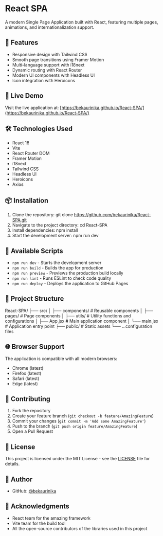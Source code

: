 # React SPA

A modern Single Page Application built with React, featuring multiple pages, animations, and internationalization support.

## 🌟 Features

- Responsive design with Tailwind CSS
- Smooth page transitions using Framer Motion
- Multi-language support with i18next
- Dynamic routing with React Router
- Modern UI components with Headless UI
- Icon integration with Heroicons

## 🚀 Live Demo

Visit the live application at: [https://bekaurinika.github.io/React-SPA/](https://bekaurinika.github.io/React-SPA/)

## 🛠️ Technologies Used

- React 18
- Vite
- React Router DOM
- Framer Motion
- i18next
- Tailwind CSS
- Headless UI
- Heroicons
- Axios

## 📦 Installation

1. Clone the repository:
git clone https://github.com/bekaurinika/React-SPA.git
2. Navigate to the project directory:
cd React-SPA
3. Install dependencies:
npm install
4. Start the development server:
npm run dev
## 🔧 Available Scripts

- `npm run dev` - Starts the development server
- `npm run build` - Builds the app for production
- `npm run preview` - Previews the production build locally
- `npm run lint` - Runs ESLint to check code quality
- `npm run deploy` - Deploys the application to GitHub Pages

## 📁 Project Structure
React-SPA/
├── src/
│ ├── components/ # Reusable components
│ ├── pages/ # Page components
│ ├── utils/ # Utility functions and configurations
│ ├── App.jsx # Main application component
│ └── main.jsx # Application entry point
├── public/ # Static assets
└── ...configuration files


## 🌐 Browser Support

The application is compatible with all modern browsers:
- Chrome (latest)
- Firefox (latest)
- Safari (latest)
- Edge (latest)

## 🤝 Contributing

1. Fork the repository
2. Create your feature branch (`git checkout -b feature/AmazingFeature`)
3. Commit your changes (`git commit -m 'Add some AmazingFeature'`)
4. Push to the branch (`git push origin feature/AmazingFeature`)
5. Open a Pull Request

## 📄 License

This project is licensed under the MIT License - see the [LICENSE](LICENSE) file for details.

## 👤 Author

- GitHub: [@bekaurinika](https://github.com/bekaurinika)

## 🙏 Acknowledgments

- React team for the amazing framework
- Vite team for the build tool
- All the open-source contributors of the libraries used in this project